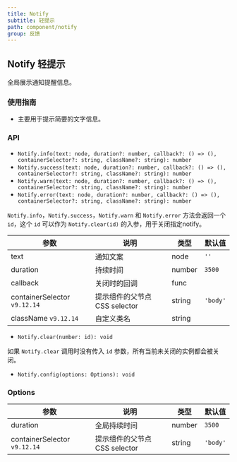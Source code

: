 ```yaml
---
title: Notify
subtitle: 轻提示
path: component/notify
group: 反馈
---
```


## Notify 轻提示

全局展示通知提醒信息。

### 使用指南

- 主要用于提示简要的文字信息。

### API

- `Notify.info(text: node, duration?: number, callback?: () => (), containerSelector?: string, className?: string): number`
- `Notify.success(text: node, duration?: number, callback?: () => (), containerSelector?: string, className?: string): number`
- `Notify.warn(text: node, duration?: number, callback?: () => (), containerSelector?: string, className?: string): number`
- `Notify.error(text: node, duration?: number, callback?: () => (), containerSelector?: string, className?: string): number`

`Notify.info`，`Notify.success`，`Notify.warn` 和 `Notify.error` 方法会返回一个 `id`，这个 `id` 可以作为 `Notify.clear(id)` 的入参，用于关闭指定notify。

| 参数       | 说明            | 类型     | 默认值    |
| -------- | ------------- | ------ | ------ |
| text     | 通知文案    | node   | `''`   |
| duration | 持续时间          | number | `3500` |
| callback | 关闭时的回调 | func   |        |
| containerSelector `v9.12.14` | 提示组件的父节点CSS selector | string   |  `'body'`   |
| className `v9.12.14` | 自定义类名 | string   |        |

- `Notify.clear(number: id): void`

如果 `Notify.clear` 调用时没有传入 `id` 参数，所有当前未关闭的实例都会被关闭。

- `Notify.config(options: Options): void`

### Options

| 参数         | 说明         | 类型   | 默认值 |
| ----------- | ------------ | ------ | ------ |
| duration    | 全局持续时间     | number | `3500` |
| containerSelector `v9.12.14` | 提示组件的父节点CSS selector | string |  `'body'` |
